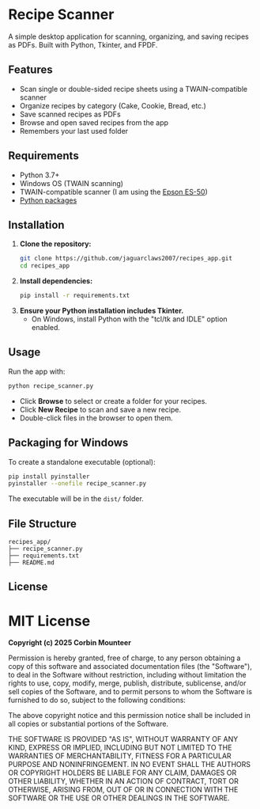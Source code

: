 # Recipe Scanner

A simple desktop application for scanning, organizing, and saving recipes as PDFs. Built with Python, Tkinter, and FPDF.

## Features
- Scan single or double-sided recipe sheets using a TWAIN-compatible scanner
- Organize recipes by category (Cake, Cookie, Bread, etc.)
- Save scanned recipes as PDFs
- Browse and open saved recipes from the app
- Remembers your last used folder

## Requirements
- Python 3.7+
- Windows OS (TWAIN scanning)
- TWAIN-compatible scanner (I am using the [Epson ES-50](https://epson.com/For-Home/Scanners/Document-Scanners/WorkForce-ES-50-Portable-Document-Scanner/p/B11B252201))
- [Python packages](#installation)

## Installation
1. **Clone the repository:**
   ```sh
   git clone https://github.com/jaguarclaws2007/recipes_app.git
   cd recipes_app
   ```
2. **Install dependencies:**
   ```sh
   pip install -r requirements.txt
   ```
3. **Ensure your Python installation includes Tkinter.**
   - On Windows, install Python with the "tcl/tk and IDLE" option enabled.

## Usage
Run the app with:
```sh
python recipe_scanner.py
```

- Click **Browse** to select or create a folder for your recipes.
- Click **New Recipe** to scan and save a new recipe.
- Double-click files in the browser to open them.


## Packaging for Windows
To create a standalone executable (optional):
```sh
pip install pyinstaller
pyinstaller --onefile recipe_scanner.py
```
The executable will be in the `dist/` folder.

## File Structure
```
recipes_app/
├── recipe_scanner.py
├── requirements.txt
├── README.md
```

## License
# MIT License

**Copyright (c) 2025 Corbin Mounteer**

Permission is hereby granted, free of charge, to any person obtaining a copy
of this software and associated documentation files (the "Software"), to deal
in the Software without restriction, including without limitation the rights
to use, copy, modify, merge, publish, distribute, sublicense, and/or sell
copies of the Software, and to permit persons to whom the Software is
furnished to do so, subject to the following conditions:

The above copyright notice and this permission notice shall be included in all
copies or substantial portions of the Software.

THE SOFTWARE IS PROVIDED "AS IS", WITHOUT WARRANTY OF ANY KIND, EXPRESS OR
IMPLIED, INCLUDING BUT NOT LIMITED TO THE WARRANTIES OF MERCHANTABILITY,
FITNESS FOR A PARTICULAR PURPOSE AND NONINFRINGEMENT. IN NO EVENT SHALL THE
AUTHORS OR COPYRIGHT HOLDERS BE LIABLE FOR ANY CLAIM, DAMAGES OR OTHER
LIABILITY, WHETHER IN AN ACTION OF CONTRACT, TORT OR OTHERWISE, ARISING FROM,
OUT OF OR IN CONNECTION WITH THE SOFTWARE OR THE USE OR OTHER DEALINGS IN THE
SOFTWARE.
